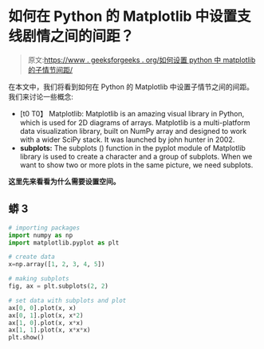 # 如何在 Python 的 Matplotlib 中设置支线剧情之间的间距？

> 原文:[https://www . geeksforgeeks . org/如何设置 python 中 matplotlib 的子情节间距/](https://www.geeksforgeeks.org/how-to-set-the-spacing-between-subplots-in-matplotlib-in-python/)

在本文中，我们将看到如何在 Python 的 Matplotlib 中设置子情节之间的间距。我们来讨论一些概念:

*   [t0 T0】 Matplotlib: Matplotlib is an amazing visual library in Python, which is used for 2D diagrams of arrays. Matplotlib is a multi-platform data visualization library, built on NumPy array and designed to work with a wider SciPy stack. It was launched by john hunter in 2002.
*   **subplots:** The subplots () function in the pyplot module of Matplotlib library is used to create a character and a group of subplots. When we want to show two or more plots in the same picture, we need subplots.

**这里先来看看为什么需要设置空间。**

## 蟒 3

```py
# importing packages
import numpy as np
import matplotlib.pyplot as plt

# create data
x=np.array([1, 2, 3, 4, 5])

# making subplots
fig, ax = plt.subplots(2, 2)

# set data with subplots and plot
ax[0, 0].plot(x, x)
ax[0, 1].plot(x, x*2)
ax[1, 0].plot(x, x*x)
ax[1, 1].plot(x, x*x*x)
plt.show()
```